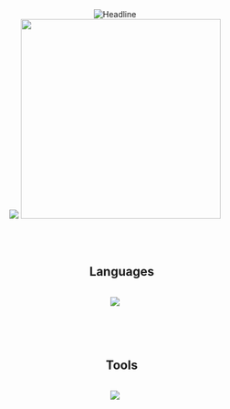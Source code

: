 <div align="center">
    <img src="https://readme-typing-svg.herokuapp.com?color=%4460f3&size=32&center=true&vCenter=true&width=600&height=50&lines=Hi+%F0%9F%91%8B+I'm+Imasha+Shonali;"
        alt="Headline" />
    <br />
    <div>
        <td>
            <img
                src="https://github-readme-stats.anuraghazra1.vercel.app/api/top-langs/?username=shonali22&theme=dark&hide_border=false&no-bg=true&no-frame=true&langs_count=10">
            <img src="https://github.com/7oSkaaa/7oSkaaa/blob/main/Images/Right_Side.gif?raw=true" width=350px>
        </td>
    </div>
    <br />
    <br />
    <div id="user-content-toc">
        <ul>
            <summary>
                <h2 style="display: inline-block">Languages</h2>
            </summary>
        </ul>
    </div>
    <p>
        <a href="https://skillicons.dev">
            <img src="https://skillicons.dev/icons?i=html,css,js,bootstrap,php,py,java&perline=14" />
        </a>
    </p>
    <br /><br />
    <div id="user-content-toc">
        <ul>
            <summary>
                <h2 style="display: inline-block">Tools</h2>
            </summary>
        </ul>
    </div>
    <p>
        <img src="https://skillicons.dev/icons?i=mysql,github,vscode,windows&perline=14" />
        </a>
    </p>
</div>
